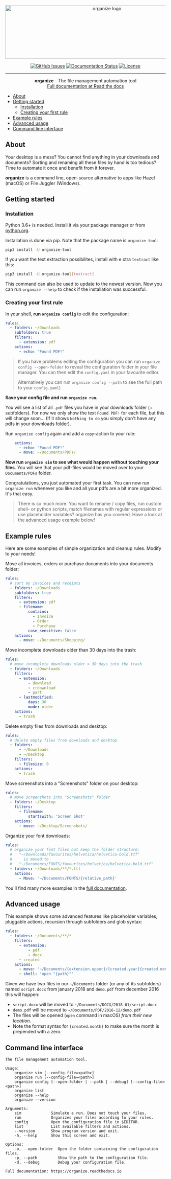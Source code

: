 <p align="center">
 <img width="623" height="168" src="https://github.com/tfeldmann/organize/raw/master/docs/images/organize.svg?sanitize=true" alt="organize logo">
</p>


<div align="center">

  [![GitHub Issues](https://travis-ci.org/tfeldmann/organize.svg?branch=master)](https://travis-ci.org/tfeldmann/organize)
  [![Documentation Status](https://readthedocs.org/projects/organize/badge/?version=latest)](https://organize.readthedocs.io/en/latest/?badge=latest)
  [![License](https://img.shields.io/badge/license-MIT-blue.svg)](/LICENSE)
</div>

---

<p align="center"> <b>organize</b> - The file management automation tool
<br>
<a href="https://organize.readthedocs.io/" target="_blank">Full documentation at Read the docs</a>
</p>

- [About](#about)
- [Getting started](#getting-started)
  - [Installation](#installation)
  - [Creating your first rule](#creating-your-first-rule)
- [Example rules](#example-rules)
- [Advanced usage](#advanced-usage)
- [Command line interface](#command-line-interface)

## About
Your desktop is a mess? You cannot find anything in your downloads and
documents? Sorting and renaming all these files by hand is too tedious?
Time to automate it once and benefit from it forever.

**organize** is a command line, open-source alternative to apps like Hazel (macOS)
or File Juggler (Windows).


## Getting started
### Installation
Python 3.6+ is needed. Install it via your package manager or from [python.org](https://python.org).

Installation is done via pip. Note that the package name is `organize-tool`:
```bash
pip3 install -U organize-tool
```

If you want the text extraction possibilites, install with e xtra `textract` like this:
```bash
pip3 install -U organize-tool[textract]
```

This command can also be used to update to the newest version. Now you can run `organize --help` to check if the installation was successful.

### Creating your first rule
In your shell, **run ``organize config``** to edit the configuration:

```yaml
rules:
  - folders: ~/Downloads
    subfolders: true
    filters:
      - extension: pdf
    actions:
      - echo: "Found PDF!"
```

> If you have problems editing the configuration you can run ``organize config --open-folder`` to reveal the configuration folder in your file manager. You can then edit the `config.yaml` in your favourite editor.
> 
> Alternatively you can run ``organize config --path`` to see the full path to
your ``config.yaml``)


**Save your config file and run `organize run`.**

You will see a list of all `.pdf` files you have in your downloads folder (+ subfolders). For now we only show the text `Found PDF!` for each file, but this will change soon...
(If it shows ``Nothing to do`` you simply don't have any pdfs in your downloads folder).

Run ``organize config`` again and add a `copy`-action to your rule:
```yaml
    actions:
      - echo: "Found PDF!"
      - move: ~/Documents/PDFs/
```

**Now run `organize sim` to see what would happen without touching your files**. You will see that your pdf-files would be moved over to your `Documents/PDFs` folder.

Congratulations, you just automated your first task. You can now run `organize run` whenever you like and all your pdfs are a bit more organized. It's that easy.

> There is so much more. You want to rename / copy files, run custom shell- or python scripts, match filenames with regular expressions or use placeholder variables? organize has you covered. Have a look at the advanced usage example below!


## Example rules
Here are some examples of simple organization and cleanup rules. Modify to your needs!

Move all invoices, orders or purchase documents into your documents folder:
```yaml
rules:
  # sort my invoices and receipts
  - folders: ~/Downloads
    subfolders: true
    filters:
      - extension: pdf
      - filename:
          contains:
            - Invoice
            - Order
            - Purchase
          case_sensitive: false
    actions:
      - move: ~/Documents/Shopping/
```

Move incomplete downloads older than 30 days into the trash:
```yaml
rules:
  # move incomplete downloads older > 30 days into the trash
  - folders: ~/Downloads
    filters:
      - extension:
          - download
          - crdownload
          - part
      - lastmodified:
          days: 30
          mode: older
    actions:
      - trash
```

Delete empty files from downloads and desktop:
```yaml
rules:
  # delete empty files from downloads and desktop
  - folders: 
      - ~/Downloads
      - ~/Desktop
    filters:
      - filesize: 0
    actions:
      - trash
```

Move screenshots into a "Screenshots" folder on your desktop:
```yaml
rules:
  # move screenshots into "Screenshots" folder
  - folders: ~/Desktop
    filters:
      - filename:
          startswith: 'Screen Shot'
    actions:
      - move: ~/Desktop/Screenshots/
```

Organize your font downloads:
```yaml
rules:
  # organize your font files but keep the folder structure:
  #   "~/Downloads/favourites/helvetica/helvetica-bold.ttf"
  #     is moved to
  #   "~/Documents/FONTS/favourites/helvetica/helvetica-bold.ttf"
  - folders: ~/Downloads/**/*.ttf
    actions:
      - Move: '~/Documents/FONTS/{relative_path}'
```

You'll find many more examples in the <a href="https://organize.readthedocs.io/" target="_blank">full documentation</a>.


## Advanced usage
This example shows some advanced features like placeholder variables, pluggable
actions, recursion through subfolders and glob syntax:

```yaml
rules:
  - folders: ~/Documents/**/*
    filters:
      - extension:
          - pdf
          - docx
      - created
    actions:
      - move: '~/Documents/{extension.upper}/{created.year}{created.month:02}/'
      - shell: 'open "{path}"'
```

Given we have two files in our ``~/Documents`` folder (or any of its subfolders)
named ``script.docx`` from january 2018 and ``demo.pdf`` from december 2016 this will
happen:

- ``script.docx`` will be moved to ``~/Documents/DOCX/2018-01/script.docx``
- ``demo.pdf`` will be moved to ``~/Documents/PDF/2016-12/demo.pdf``
- The files will be opened (``open`` command in macOS) *from their new location*.
- Note the format syntax for `{created.month}` to make sure the month is prepended with a zero.


## Command line interface
```
The file management automation tool.

Usage:
    organize sim [--config-file=<path>]
    organize run [--config-file=<path>]
    organize config [--open-folder | --path | --debug] [--config-file=<path>]
    organize list
    organize --help
    organize --version

Arguments:
    sim             Simulate a run. Does not touch your files.
    run             Organizes your files according to your rules.
    config          Open the configuration file in $EDITOR.
    list            List available filters and actions.
    --version       Show program version and exit.
    -h, --help      Show this screen and exit.

Options:
    -o, --open-folder  Open the folder containing the configuration files.
    -p, --path         Show the path to the configuration file.
    -d, --debug        Debug your configuration file.

Full documentation: https://organize.readthedocs.io
```

